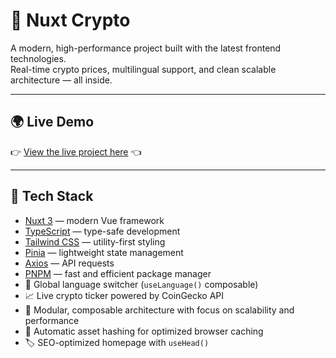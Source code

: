 # 🚀 Nuxt Crypto

A modern, high-performance project built with the latest frontend technologies.  
Real-time crypto prices, multilingual support, and clean scalable architecture — all inside.

---

## 🌍 Live Demo

👉 [View the live project here](https://nuxt-crypto.netlify.app/) 👈

---

## 🧰 Tech Stack

- [Nuxt 3](https://nuxt.com) — modern Vue framework
- [TypeScript](https://www.typescriptlang.org/) — type-safe development
- [Tailwind CSS](https://tailwindcss.com/) — utility-first styling
- [Pinia](https://pinia.vuejs.org/) — lightweight state management
- [Axios](https://axios-http.com/) — API requests
- [PNPM](https://pnpm.io/) — fast and efficient package manager
- 💬 Global language switcher (`useLanguage()` composable)
- 📈 Live crypto ticker powered by CoinGecko API
- 🧠 Modular, composable architecture with focus on scalability and performance
- 🔐 Automatic asset hashing for optimized browser caching  
- 🏷️ SEO-optimized homepage with `useHead()`
